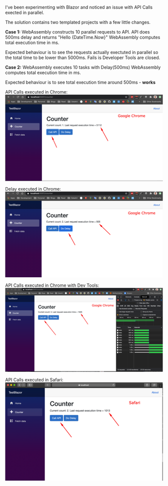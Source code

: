I've been experimenting with Blazor and noticed an issue with API Calls exected in parallel. 

The solution contains two templated projects with a few little changes.

**Case 1:**
WebAssembly constructs 10 parallel requests to API. API does 500ms delay and returns "Hello {DateTime.Now}"
WebAssembly computes total execution time in ms.

Expected behaviour is to see the requests actually exectuted in parallel so the total time to be lower than 5000ms. 
Fails is Developer Tools are closed.

**Case 2:**
WebAssembly executes 10 tasks with Delay(500ms)
WebAssembly computes total execution time in ms.

Expected behaviour is to see total execution time around 500ms - **works**

API Calls executed in Chrome:
![Chrome API Call](/Screenshots/Chrome1.png)

Delay executed in Chrome:
![Delay](/Screenshots/Chrome2.png)

API Calls executed in Chrome with Dev Tools:
![Chrome API Call DT](/Screenshots/Chrome3.png)

API Calls executed in Safari:
![Safari API Call](/Screenshots/Safari.png)
